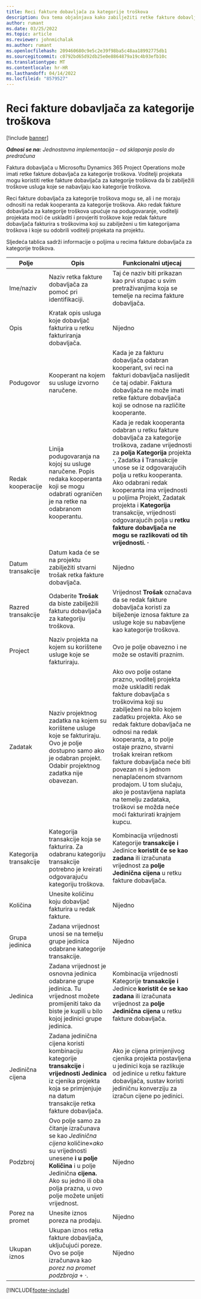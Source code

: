 ```yaml
---
title: Reci fakture dobavljača za kategorije troškova
description: Ova tema objašnjava kako zabilježiti retke fakture dobavljača za kategorije troškova.
author: rumant
ms.date: 03/25/2022
ms.topic: article
ms.reviewer: johnmichalak
ms.author: rumant
ms.openlocfilehash: 209460680c9e5c2e39f98ba5c48aa18992775db1
ms.sourcegitcommit: c0792bd65d92db25e0e8864879a19c4b93efb10c
ms.translationtype: MT
ms.contentlocale: hr-HR
ms.lasthandoff: 04/14/2022
ms.locfileid: "8579527"
---
```

# <a name="vendor-invoice-lines-for-expense-categories"></a>Reci fakture dobavljača za kategorije troškova

[!include [banner](../../includes/dataverse-preview.md)]

_**Odnosi se na:** Jednostavna implementacija – od sklapanja posla do predračuna_

Faktura dobavljača u Microsoftu Dynamics 365 Project Operations može imati retke fakture dobavljača za kategorije troškova. Voditelji projekata mogu koristiti retke fakture dobavljača za kategorije troškova da bi zabilježili troškove usluga koje se nabavljaju kao kategorije troškova.

Reci fakture dobavljača za kategorije troškova mogu se, ali i ne moraju odnositi na redak kooperanta za kategorije troškova. Ako redak fakture dobavljača za kategorije troškova upućuje na podugovaranje, voditelji projekata moći će uskladiti i provjeriti troškove koje redak fakture dobavljača fakturira s troškovima koji su zabilježeni u tim kategorijama troškova i koje su odobrili voditelji projekata na projektu.

Sljedeća tablica sadrži informacije o poljima u recima fakture dobavljača za kategorije troškova.

| Polje | Opis | Funkcionalni utjecaj |
| --- | --- | --- |
| Ime/naziv | Naziv retka fakture dobavljača za pomoć pri identifikaciji. | Taj će naziv biti prikazan kao prvi stupac u svim pretraživanjima koja se temelje na recima fakture dobavljača. |
| Opis | Kratak opis usluga koje dobavljač fakturira u retku fakturiranja dobavljača. | Nijedno |
| Podugovor | Kooperant na kojem su usluge izvorno naručene. | Kada je za fakturu dobavljača odabran kooperant, svi reci na fakturi dobavljača naslijedit će taj odabir. Faktura dobavljača ne može imati retke fakture dobavljača koji se odnose na različite kooperante. |
| Redak kooperacije | Linija podugovaranja na kojoj su usluge naručene. Popis redaka kooperanta koji se mogu odabrati ograničen je na retke na odabranom kooperantu. | Kada je redak kooperanta odabran u retku fakture dobavljača za kategorije troškova, zadane vrijednosti za **polja Kategorija** projekta **·**, Zadatka **i** Transakcije unose se iz odgovarajućih polja u retku kooperanta. Ako odabrani redak kooperanta ima vrijednosti u poljima Projekt, Zadatak projekta i **Kategorija** transakcije, vrijednosti odgovarajućih polja u **retku fakture dobavljača ne mogu se razlikovati od tih vrijednosti.** **·** |
| Datum transakcije | Datum kada će se na projektu zabilježiti stvarni trošak retka fakture dobavljača. |Nijedno |
| Razred transakcije | Odaberite **Trošak** da biste zabilježili fakturu dobavljača za kategoriju troškova. | Vrijednost **Trošak** označava da se redak fakture dobavljača koristi za bilježenje iznosa fakture za usluge koje su nabavljene kao kategorije troškova. |
| Project | Naziv projekta na kojem su korištene usluge koje se fakturiraju. | Ovo je polje obavezno i ne može se ostaviti praznim. |
| Zadatak | Naziv projektnog zadatka na kojem su korištene usluge koje se fakturiraju. Ovo je polje dostupno samo ako je odabran projekt. Odabir projektnog zadatka nije obavezan. | Ako ovo polje ostane prazno, voditelj projekta može uskladiti redak fakture dobavljača s troškovima koji su zabilježeni na bilo kojem zadatku projekta. Ako se redak fakture dobavljača ne odnosi na redak kooperanta, a to polje ostaje prazno, stvarni trošak kreiran retkom fakture dobavljača neće biti povezan ni s jednom nenaplaćenom stvarnom prodajom. U tom slučaju, ako je postavljena naplata na temelju zadataka, troškovi se možda neće moći fakturirati krajnjem kupcu. |
| Kategorija transakcije | Kategorija transakcije koja se fakturira. Za odabranu kategoriju transakcije potrebno je kreirati odgovarajuću kategoriju troškova. | Kombinacija vrijednosti Kategorije **transakcije i** Jedinice **koristit će se kao zadana** ili izračunata vrijednost za **polje Jedinična cijena** u retku fakture dobavljača. |
| Količina | Unesite količinu koju dobavljač fakturira u redak fakture. |Nijedno|
| Grupa jedinica | Zadana vrijednost unosi se na temelju grupe jedinica odabrane kategorije transakcije. | Nijedno |
| Jedinica | Zadana vrijednost je osnovna jedinica odabrane grupe jedinica. Tu vrijednost možete promijeniti tako da biste je kupili u bilo kojoj jedinici grupe jedinica. | Kombinacija vrijednosti Kategorije **transakcije i** Jedinice **koristit će se kao zadana** ili izračunata vrijednost za **polje Jedinična cijena** u retku fakture dobavljača. |
| Jedinična cijena | Zadana jedinična cijena koristi kombinaciju kategorije **transakcije** i **vrijednosti Jedinica** iz cjenika projekta koja se primjenjuje na datum transakcije retka fakture dobavljača. | Ako je cijena primjenjivog cjenika projekta postavljena u jedinici koja se razlikuje od jedinice u retku fakture dobavljača, sustav koristi jediničnu konverziju za izračun cijene po jedinici. |
| Podzbroj | Ovo polje samo za čitanje izračunava se kao *Jedinična cijena* količine&times;*ako* su vrijednosti unesene **i u polje Količina** i u polje Jedinična **cijena.** Ako su jedno ili oba polja prazna, u ovo polje možete unijeti vrijednost.| Nijedno |
| Porez na promet | Unesite iznos poreza na prodaju. | Nijedno |
| Ukupan iznos | Ukupan iznos retka fakture dobavljača, uključujući poreze. Ovo se polje izračunava kao *porez na promet podzbroja* + *·*. | Nijedno |

[!INCLUDE[footer-include](../../includes/footer-banner.md)]
